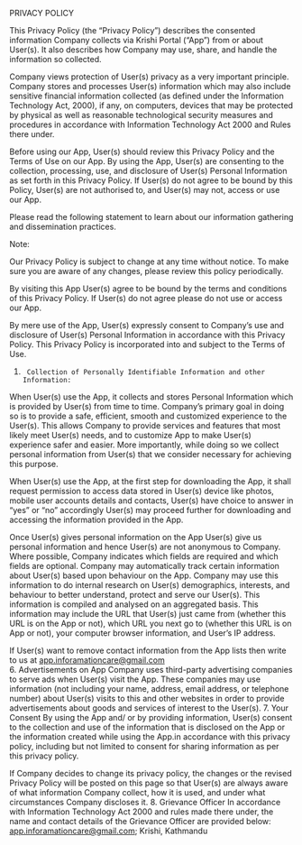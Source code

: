 PRIVACY POLICY
 
This Privacy Policy (the “Privacy Policy”) describes the consented information Company collects via Krishi Portal (“App”) from or about User(s). It also describes how Company may use, share, and handle the information so collected.
 
Company views protection of User(s) privacy as a very important principle. Company stores and processes User(s) information which may also include sensitive financial information collected (as defined under the Information Technology Act, 2000), if any, on computers, devices that may be protected by physical as well as reasonable technological security measures and procedures in accordance with Information Technology Act 2000 and Rules there under.
 
Before using our App, User(s) should review this Privacy Policy and the Terms of Use on our App.  By using the App, User(s) are consenting to the collection, processing, use, and disclosure of User(s) Personal Information as set forth in this Privacy Policy.  If User(s) do not agree to be bound by this Policy, User(s) are not authorised to, and User(s) may not, access or use our App. 
 
Please read the following statement to learn about our information gathering and dissemination practices.
 
Note:
 
Our Privacy Policy is subject to change at any time without notice. To make sure you are aware of any changes, please review this policy periodically.
 
By visiting this App User(s) agree to be bound by the terms and conditions of this Privacy Policy. If User(s) do not agree please do not use or access our App.
 
By mere use of the App, User(s) expressly consent to Company’s use and disclosure of User(s) Personal Information in accordance with this Privacy Policy. This Privacy Policy is incorporated into and subject to the Terms of Use.
1.   	Collection of Personally Identifiable Information and other Information:
When User(s) use the App, it collects and stores Personal Information which is provided by User(s) from time to time. Company’s primary goal in doing so is to provide a safe, efficient, smooth and customized experience to the User(s). This allows Company to provide services and features that most likely meet User(s) needs, and to customize App to make User(s) experience safer and easier. More importantly, while doing so we collect personal information from User(s) that we consider necessary for achieving this purpose.
 
When User(s) use the App, at the first step for downloading the App, it shall request permission to access data stored in User(s) device like photos, mobile user accounts details and contacts, User(s) have choice to answer in “yes” or “no” accordingly User(s) may proceed further for downloading and accessing the information provided in the App.
 
Once User(s) gives personal information on the App User(s) give us personal information and hence User(s) are not anonymous to Company. Where possible, Company indicates which fields are required and which fields are optional. Company may automatically track certain information about User(s) based upon behaviour on the App. Company may use this information to do internal research on User(s) demographics, interests, and behaviour to better understand, protect and serve our User(s). This information is compiled and analysed on an aggregated basis. This information may include the URL that User(s) just came from (whether this URL is on the App or not), which URL you next go to (whether this URL is on App or not), your computer browser information, and User’s IP address.


 
If User(s) want to remove contact information from the App lists then write to us at app.inforamationcare@gmail.com  
6.   	Advertisements on App
Company uses third-party advertising companies to serve ads when User(s) visit the App. These companies may use information (not including your name, address, email
address, or telephone number) about User(s) visits to this and other websites in order to provide advertisements about goods and services of interest to the User(s).
7.   	Your Consent
By using the App and/ or by providing information, User(s) consent to the collection and use of the information that is disclosed on the App or the information created while using the App.in accordance with this privacy policy, including but not limited to consent for sharing information as per this privacy policy.
 
If Company decides to change its privacy policy, the changes or the revised Privacy Policy will be posted on this page so that User(s) are always aware of what information Company collect, how it is used, and under what circumstances Company discloses it.
8.   	Grievance Officer
In accordance with Information Technology Act 2000 and rules made there under, the name and contact details of the Grievance Officer are provided below:
app.inforamationcare@gmail.com; Krishi,  Kathmandu 
 



